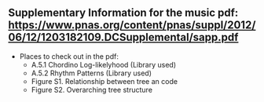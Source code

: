 ## Supplementary Information for the music pdf: https://www.pnas.org/content/pnas/suppl/2012/06/12/1203182109.DCSupplemental/sapp.pdf
* Places to check out in the pdf:
  * A.5.1 Chordino Log-likelyhood (Library used)
  * A.5.2 Rhythm Patterns (Library used)
  * Figure S1. Relationship between tree an code
  * Figure S2. Overarching tree structure

